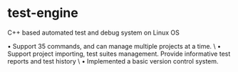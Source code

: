 # test-engine
C++ based automated test and debug system on Linux OS

•	Support 35 commands, and can manage multiple projects at a time. \\
•	Support project importing, test suites management. Provide informative test reports and test history \\
•	Implemented a basic version control system.
